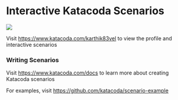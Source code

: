 # Interactive Katacoda Scenarios

[![](http://shields.katacoda.com/katacoda/karthik83vel/count.svg)](https://www.katacoda.com/karthik83vel "Get your profile on Katacoda.com")

Visit https://www.katacoda.com/karthik83vel to view the profile and interactive scenarios

### Writing Scenarios
Visit https://www.katacoda.com/docs to learn more about creating Katacoda scenarios

For examples, visit https://github.com/katacoda/scenario-example
